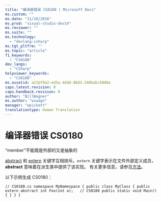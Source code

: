 ```yaml
---
title: "编译器错误 CS0180 | Microsoft Docs"
ms.custom: ""
ms.date: "11/16/2016"
ms.prod: "visual-studio-dev14"
ms.reviewer: ""
ms.suite: ""
ms.technology: 
  - "devlang-csharp"
ms.tgt_pltfrm: ""
ms.topic: "article"
f1_keywords: 
  - "CS0180"
dev_langs: 
  - "CSharp"
helpviewer_keywords: 
  - "CS0180"
ms.assetid: a21bf0a2-ed5a-4ddd-88d3-240babc5888a
caps.latest.revision: 8
caps.handback.revision: 8
author: "BillWagner"
ms.author: "wiwagn"
manager: "wpickett"
translationtype: Human Translation
---
```

# 编译器错误 CS0180
“member”不能既是外部的又是抽象的  
  
 [abstract](../../csharp/language-reference/keywords/abstract.md) 和 [extern](../../csharp/language-reference/keywords/extern.md) 关键字互相排斥。`extern` 关键字表示在文件外部定义成员，**abstract** 意味着在派生类中提供了该实现。 有关更多信息，请参见[方法](../../csharp/programming-guide/classes-and-structs/methods.md)。  
  
 以下示例生成 CS0180：  
  
```  
// CS0180.cs namespace MyNamespace { public class MyClass { public extern abstract int Foo(int a);   // CS0180 public static void Main() { } } }  
```